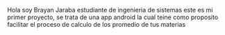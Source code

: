 Hola soy Brayan Jaraba estudiante de ingenieria de sistemas 
este es mi primer proyecto, se trata de una app android la cual teine como proposito facilitar el proceso de calculo de los promedio de tus materias 
